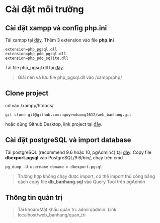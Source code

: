 # Cài đặt môi trường

## Cài đặt xampp và config php.ini
Tải xampp tại [đây](https://www.apachefriends.org/index.html).
Thêm 3 extension vào file **php.ini**
```
extension=php_pgsql.dll
extension=php_pdo_pgsql.dll
extension=php_pdo_sqlite.dll
```
Tải file php_pgsql.dll tại [đây](http://www.dlldownloader.com/php_pgsql-dll/?fbclid=IwAR2fY0K4Xb0dTllX-velUR0glBBWfKTTicmsCsVrYU0VaoiNb5HeIwsmQSg/).
> Giải nén và lưu file php_pgsql.dll vào /xampp/php/

## Clone project
cd vào /xampp/htdocs/
```
git clone git@github.com:nguyenduong2612/web_banhang.git
```
hoặc dùng Github Desktop, link project tại [đây](https://github.com/nguyenduong2612/web_banhang).

## Cài đặt postgreSQL và import database
Tải postgreSQL (recommend 9.6 hoặc 10, pgAdmin4) tại [đây](https://www.enterprisedb.com/downloads/postgres-postgresql-downloads).
Copy file **dbexport.pgsql** vào PostgreSQL/9.6/bin/, chạy trên cmd
```
pg_dump -U username dbname > dbexport.pgsql
```
> Trường hợp không chạy được import, có thể import thủ công bằng cách copy file **db_banhang.sql** vào Query Tool trên pgAdmin

## Thông tin quản trị
> Tài khoản/Mật khẩu quản trị: admin/admin. Link localhost/web_banhang/quan_tri